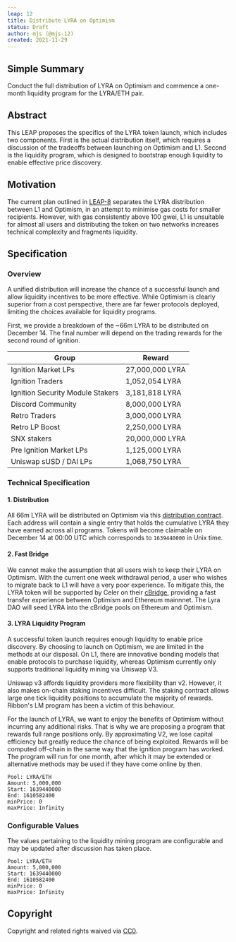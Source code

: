 ```yaml
---
leap: 12
title: Distribute LYRA on Optimism
status: Draft
author: mjs (@mjs-12)
created: 2021-11-29
---
```


<!--You can leave these HTML comments in your merged LEAP and delete the visible duplicate text guides, they will not appear and may be helpful to refer to if you edit it again. This is the suggested template for new LEAPs. Note that a LEAP number will be assigned by an editor. When opening a p ull request to submit your LEAP, please use an abbreviated title in the filename, `leap-draft_title_abbrev.md`. The title should be 44 characters or less.-->

## Simple Summary
<!--"If you can't explain it simply, you don't understand it well enough." Simply describe the outcome the proposed changes intends to achieve. This should be non-technical and accessible to a casual community member.-->
Conduct the full distribution of LYRA on Optimism and commence a one-month liquidity program for the LYRA/ETH pair.

## Abstract
<!--A short (~200 word) description of the proposed change, the abstract should clearly describe the proposed change. This is what *will* be done if the LEAP is implemented, not *why* it should be done or *how* it will be done. If the LEAP proposes deploying a new contract, write, "we propose to deploy a new contract that will do x".-->
This LEAP proposes the specifics of the LYRA token launch, which includes two components. First is the actual distribution itself, which requires a discussion of the tradeoffs between launching on Optimism and L1. Second is the liquidity program, which is designed to bootstrap enough liquidity to enable effective price discovery.

##  Motivation
<!--This is the problem statement. This is the *why* of the LEAP. It should clearly explain *why* the current state of the protocol is inadequate.  It is critical that you explain *why* the change is needed, if the LEAP proposes changing how something is calculated, you must address *why* the current calculation is innaccurate or wrong. This is not the place to describe how the LEAP will address the issue!-->
The current plan outlined in [LEAP-8](https://leaps.lyra.finance/leaps/leap-8) separates the LYRA distribution between L1 and Optimism, in an attempt to minimise gas costs for smaller recipients. However, with gas consistently above 100 gwei, L1 is unsuitable for almost all users and distributing the token on two networks increases technical complexity and fragments liquidity. 

## Specification

<!--The specification should describe the syntax and semantics of any new feature, there are five sections
1. Overview
2. Rationale
3. Technical Specification
4. Test Cases
5. Configurable Values
-->

### Overview
<!--This is a high level overview of *how* the LEAP will solve the problem. The overview should clearly describe how the new feature will be implemented.-->
A unified distribution will increase the chance of a successful launch and allow liquidity incentives to be more effective. While Optimism is clearly superior from a cost perspective, there are far fewer protocols deployed, limiting the choices available for liquidity programs.

First, we provide a breakdown of the ~66m LYRA to be distributed on December 14. The final number will depend on the trading rewards for the second round of ignition.

| Group  | Reward      |
| ----------- | ----------- |
| Ignition Market LPs | 27,000,000 LYRA |
| Ignition Traders | 1,052,054 LYRA |
| Ignition Security Module Stakers | 3,181,818 LYRA |
| Discord Community | 8,000,000 LYRA |
| Retro Traders | 3,000,000 LYRA|
| Retro LP Boost | 2,250,000 LYRA |
| SNX stakers | 20,000,000 LYRA |
| Pre Ignition Market LPs | 1,125,000 LYRA |
| Uniswap sUSD / DAI LPs | 1,068,750 LYRA |

### Technical Specification
<!--The technical specification should outline the public API of the changes proposed. That is, changes to any of the interfaces Lyra currently exposes or the creations of new ones.-->

#### 1. Distribution
All 66m LYRA will be distributed on Optimism via this [distribution contract](https://github.com/lyra-finance/lyra-governance/blob/master/contracts/token/LyraDistributor.sol). Each address will contain a single entry that holds the cumulative LYRA they have earned across all programs. Tokens will become claimable on December 14 at 00:00 UTC which corresponds to `1639440000` in Unix time.

#### 2. Fast Bridge
We cannot make the assumption that all users wish to keep their LYRA on Optimism. With the current one week withdrawal period, a user who wishes to migrate back to L1 will have a very poor experience. To mitigate this, the LYRA token will be supported by Celer on their [cBridge](https://cbridge.celer.network/#/transfer), providing a fast transfer experience between Optimism and Ethereum mainnnet. The Lyra DAO will seed LYRA into the cBridge pools on Ethereum and Optimism.

#### 3. LYRA Liquidity Program

A successful token launch requires enough liquidity to enable price discovery. By choosing to launch on Optimism, we are limited in the methods at our disposal. On L1, there are innovative bonding models that enable protocols to purchase liquidity, whereas Optimism currently only supports traditional liquidity mining via Uniswap V3.

Uniswap v3 affords liquidity providers more flexibility than v2. However, it also makes on-chain staking incentives difficult. The staking contract allows large one tick liquidity positions to accumulate the majority of rewards. Ribbon's LM program has been a victim of this behaviour.

For the launch of LYRA, we want to enjoy the benefits of Optimism without incurring any additional risks. That is why we are proposing a program that rewards full range positions only. By approximating V2, we lose capital efficiency but greatly reduce the chance of being exploited. Rewards will be computed off-chain in the same way that the ignition program has worked. The program will run for one month, after which it may be extended or alternative methods may be used if they have come online by then.

```
Pool: LYRA/ETH
Amount: 5,000,000
Start: 1639440000
End: 1610582400
minPrice: 0
maxPrice: Infinity
```

### Configurable Values
<!--Please list all values configurable under this implementation.-->
The values pertaining to the liquidity mining program are configurable and may be updated after discussion has taken place.

```
Pool: LYRA/ETH
Amount: 5,000,000
Start: 1639440000
End: 1610582400
minPrice: 0
maxPrice: Infinity
```

## Copyright
Copyright and related rights waived via [CC0](https://creativecommons.org/publicdomain/zero/1.0/).
